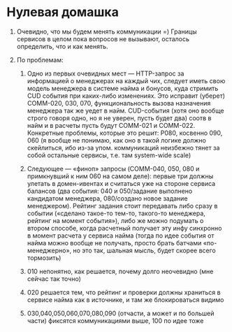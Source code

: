 # Нулевая домашка

1. Очевидно, что мы будем менять коммуникации =) Границы сервисов в целом пока вопросов не вызывают, осталось определить, что и как менять.

2. По проблемам:

    1. Одно из первых очевидных мест — HTTP-запрос за информацией о менеджерах на каждый чих, следует иметь свою модель менеджера в системе найма и бонусов, куда стримить CUD события при каких-либо изменениях. Это исправит (уберет) COMM-020, 030, 070, функциональность вызова назначения менеджера так же уедет в найм. CUD-события (хотя оно вообще строго говоря одно, но я не уверен, пусть будет два) соотв в найм и в расчеты пусть будут COMM-021 и COMM-022. Конкретные проблемы, которые это решит: P080, косвенно 090, 060 (я вообще не понимаю, как оно в такой логике должно скейлиться, ибо из-за упом. коммуникаций неизбежно тянет за собой остальные сервисы, т.е. там system-wide scale)

    2. Следующее — «финоп» запросы (COMM-040, 050, 080 и примкнувший к ним 060 на самом деле): первые три должны улетать в домен-ивентах и считаться уже на стороне сервиса балансов (два события: 040 и 050/задание выполнено кандидатом менеджера, 080/создано новое задание менеджером). Рейтинг задания стоит передавать либо сразу в событии («сделано такое-то тем-то, такого-то менеджера, рейтинг на момент события»), либо же можно подумать о втором способе, когда расчетный получает эту инфу синхронно в момент расчета у сервиса найма (тогда по идее события от найма можно вообще не получать, просто брать батчами «по-менеджерно», но это так, шальная мысль, будет скорее всего тормозить)

    3. 010 непонятно, как решается, почему долго неочевидно (мне сейчас так точно)

    4. 020 решается тем, что рейтинг и проверки должны храниться в сервисе найма как в источнике, и там же блокироваться видимо

    5. 030,040,050,060,070,080,090 (отчасти, а может и по большей части) фиксятся коммуникациями выше, 100 по идее тоже
